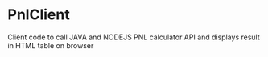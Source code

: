 # PnlClient
Client code to call JAVA and NODEJS PNL calculator API and displays result in HTML table on browser
